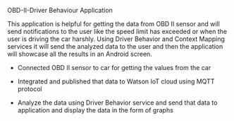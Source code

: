 OBD-II-Driver Behaviour Application

This application is helpful for getting the data from OBD II sensor and will send notifications to
the user like the speed limit has exceeded or when the user is driving the car harshly. Using
Driver Behavior and Context Mapping services it will send the analyzed data to the user and
then the application will showcase all the results in an Android screen.

* Connected OBD II sensor to car for getting the values from the car

* Integrated and published that data to Watson IoT cloud using MQTT protocol

* Analyze the data using Driver Behavior service and send that data to application and
display the data in the form of graphs
